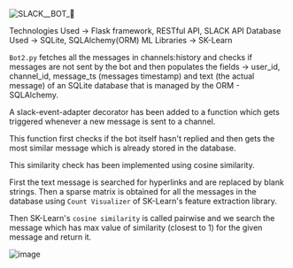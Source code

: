 ![SLACK__BOT_🤖](https://user-images.githubusercontent.com/79961524/179845326-a8398934-fbbb-4ff2-b3a9-02514e46ccb8.png)

Technologies Used -> Flask framework, RESTful API, SLACK API 
Database Used -> SQLite, SQLAlchemy(ORM)
ML Libraries -> SK-Learn

```Bot2.py``` fetches all the messages in channels:history and checks if messages are not sent by the bot and then populates the fields -> user_id, channel_id, message_ts
(messages timestamp) and text (the actual message) of an SQLite database that is managed by the ORM - SQLAlchemy. 

A slack-event-adapter decorator has been added to a function which gets triggered whenever a new message is sent to a channel. 

This function first checks if the bot itself hasn't replied and then gets the most similar message which is already stored in the database.

This similarity check has been implemented using cosine similarity.

First the text message is searched for hyperlinks and are replaced by blank strings. Then a sparse matrix is obtained for all the messages in the database using ```Count Visualizer``` 
of SK-Learn's feature extraction library.

Then SK-Learn's ```cosine similarity``` is called pairwise and we search the message which has max value of similarity (closest to 1) for the given message and return it.

![image](https://user-images.githubusercontent.com/79961524/179845570-017013a6-88a1-4f9a-8d98-e75c021eb930.png)
